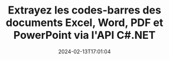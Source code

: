 ---
############################# Static ############################
layout: "auto-gen-parser"
date: 2024-02-13T17:01:04
draft: false
otherformats: 

############################# Head ############################
head_title: ".NET API pour extraire les codes-barres de PDF, DOCX, PPTX, XLSX, EPUB et plus"
head_description: "GroupDocs.Parser .NET L'API permet aux développeurs de logiciels d'extraire les codes-barres de PDF, DOC, DOCX, PPT, PPTX, EML, MSG, XLS, XLSX, Documents CSV, ODT, RTF et EPUB dans les applications .NET."

############################# Header ############################
title: "Extrayez les codes-barres des documents Excel, Word, PDF et PowerPoint via l'API C#.NET"
description: "GroupDocs.Parser .NET L'API permet aux programmeurs d'extraire les codes-barres de PDF, DOC, DOCX, PPT, PPTX, EML, MSG, XLS, XLSX, CSV , ODT, RTF & EPUB documents ou zone de page."
bg_image: "https://cms.admin.containerize.com/templates/aspose/App_Themes/V3/images/bg/header1.png"
bg_overlay: false
button:
    enable: true
    icon: "fas fa-arrow-down"
    label: "Télécharger la version d'essai gratuite"
    link: "https://downloads.groupdocs.com/parser/net"

############################# SubMenu ############################
submenu:
    enable: true

    left:
        img_alt: "GroupDocs.Parser for .NET"
        image: "https://cms.admin.containerize.com/templates/groupdocs/images/product-logos/90x90-noborder/groupdocs-parser-net.png"
        product: "GroupDocs.Parser"
        platform: ".NET"

    middle:
        button:

            # button loop
            - link: "https://apireference.groupdocs.com/parser/net"
              text: "Référence API"

            # button loop
            - link: "https://github.com/groupdocs-parser"
              text: "Exemples de codes"

            # button loop
            - link: "https://products.groupdocs.app/parser/family"
              text: "Démos en direct"

            # button loop
            - link: "https://purchase.groupdocs.com/pricing/parser/net"
              text: "Tarification"

    right:
        link_download: "https://downloads.groupdocs.com/parser"
        link_learn: "https://docs.groupdocs.com/parser/net"
        link_buy: "https://purchase.groupdocs.com"

############################# About ############################
about:
    enable: true
    title: "Comment extraire les codes-barres de l'API PST fichiers .NET ?"
    content: |
        Les codes-barres sont une représentation lisible par machine de chiffres et de caractères couramment utilisés dans le monde entier dans de nombreux contextes, tels que la numérisation et l'identification de produits, le suivi de pièces automobiles, la gestion des stocks, etc. GroupDocs.Parser for .NET est une API puissante qui aide les développeurs à développer une solution pour extraire du texte, des images et des codes-barres à partir de différents types de formats de documents pris en charge, tels que les formats PDF, e-mails, livres électroniques, Microsoft Office : Word ({ 377}, DOCX), PowerPoint (PPT, PPTX), Excel (XLS, XLSX), e-mails (EML, MSG) et bien d'autres. L'API .NET a inclus la prise en charge de plusieurs fonctionnalités avancées d'analyse de documents telles que la recherche de texte par mots-clés, l'extraction de texte précise, l'extraction de texte au format HTML ou Markdown, l'extraction de zones de texte avec des coordonnées, l'extraction de métadonnées ou de codes-barres, etc.
        
        

############################# Steps ############################
steps:
    enable: true
    title_left: "Extraire les codes-barres de PST dans .NET"
    content_left: |
        [GroupDocs.Parser for .NET](/fr/parser/net/) permet aux développeurs C# d'extraire facilement les codes-barres d'un fichier PST en mettant en œuvre quelques étapes simples.
        
        * Instanciez l'objet [Parser](https://reference.groupdocs.com/net/parser/groupdocs.parser/parser) pour le document initial ;
        * Vérifiez si le fichier prend en charge l'extraction de code-barres ;
        * Appelez la méthode [GetBarcodes](https://reference.groupdocs.com/parser/net/groupdocs.parser/parser/methods/getbarcodes) et obtenez la collection de [PageBarcodeArea](https://reference.groupdocs.com/parser/net/groupdocs.parser.data/pagebarcodearea) objets ;
        * Parcourez la collection et obtenez une valeur de code-barres.

    title_right: "En savoir plus sur l'extraction de code-barres"
    content_right: |
        * <a href="https://docs.groupdocs.com/parser/net/extract-barcodes-from-document/">Comment extraire les codes-barres d'un document</a>
        * <a href="https://docs.groupdocs.com/parser/net/extract-barcodes-from-document-page/">Comment extraire les codes-barres de la page du document</a>
        * <a href="https://docs.groupdocs.com/parser/net/extract-barcodes-from-document-page-area/">Comment extraire les codes-barres de la zone de page du document</a>
    
    code: |
     {{% parser/additional-styles %}}
     {{< parser/code-parser title="Comment extraire les codes-barres du fichier PST à l'aide de l'exemple de code C#">}}

        ```csharp    
        // Extraire les codes-barres du fichier PST à l'aide de l'API GroupDocs.Parser
        // Créer une instance de la classe Parser
        using (Parser parser = new Parser(Constants.SamplePdfWithBarcodes)) {
            // Vérifiez si le fichier prend en charge l'extraction de code-barres
            if (!parser.Features.Barcodes) {
                Console.WriteLine("Le fichier ne prend pas en charge l'extraction de code-barres.");
                return;
            }

            // {steps.code.scan}
            IEnumerable<PageBarcodeArea> barcodes = parser.GetBarcodes();

            // Itérer sur les codes-barres
            foreach (PageBarcodeArea barcode in barcodes) {
                // Imprimer l'index des pages
                Console.WriteLine("Page: " + barcode.Page.Index.ToString());
                // Imprimer la valeur du code-barres
                Console.WriteLine("Value: " + barcode.Value);
            }
        }
        ```
     {{< /parser/code-parser >}}

############################# More ############################
more:
    enable: true
    title_left: "Configuration requise"
    content_left: |
        GroupDocs.Parser for .NET Les API sont prises en charge sur toutes les principales plates-formes et systèmes d'exploitation. Avant d'exécuter le code ci-dessous, assurez-vous que les prérequis suivants sont installés sur votre système.
        
        * Systèmes d'exploitation : Microsoft Windows, Linux, MacOS
        * Environnements de développement : Microsoft Visual Studio, Xamarin, MonoDevelop
        * Cadres
        * Téléchargez la dernière version de GroupDocs.Parser for .NET depuis [Nuget](https://www.nuget.org/packages/groupdocs.parser)

    title_right: "Pourquoi utiliser GroupDocs.Parser for .NET"
    content_right: |
        * Prise en charge de l'extraction de texte brut à partir de tous les documents pris en charge    
        * Analyse de documents via des modèles définis par l'utilisateur    
        * Prise en charge complète de l'extraction de texte structuré    
        * Recherche de texte par mot-clé ainsi que par expression régulière    
        * Extraire du texte formaté, des métadonnées, des images, des conteneurs et des pièces jointes    
        * Extraire la table des matières pour certains formats de document pris en charge    
        * Analyser les données de formulaire de PDF documents    
        * Extraire les hyperliens du document   

############################# Demos ############################
demos:
    enable: true
    title: "Démos en direct - Extrayez les codes-barres des documents en ligne"
    content: |
       Extrayez les codes-barres des documents dès maintenant en visitant le site Web [GroupDocs.Parser Live Demos](https://products.groupdocs.app/parser/barcodes/).
       La démo en direct présente les avantages suivants.
        
############################# About Formats ############################
about_formats:
    enable: true

############################# More Formats ############################
more_formats:
    enable: true
    title: "Extraire les codes-barres d'autres formats de documents"
    content: |
        .NET API d'analyse de documents et d'extraction de codes-barres pour les formats de fichiers et les images. Extrayez les données pour certains des formats de fichiers populaires comme indiqué ci-dessous.

############################# Back to top ###############################
back_to_top:
    enable: true
---